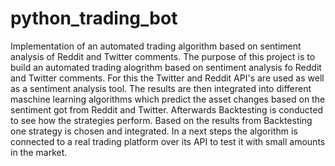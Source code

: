 # python_trading_bot
Implementation of an automated trading algorithm based on sentiment analysis of Reddit and Twitter comments.
The purpose of this project is to build an automated trading alogrithm based on sentiment analysis fo Reddit and Twitter
comments. For this the Twitter and Reddit API's are used as well as a sentiment analysis tool. 
The results are then integrated into different maschine learning algorithms which predict the asset changes based on the
sentiment got from Reddit and Twitter. 
Afterwards Backtesting is conducted to see how the strategies perform. Based on the results from Backtesting one strategy
is chosen and integrated. 
In a next steps the algorithm is connected to a real trading platform over its API to test it with small amounts in the 
market. 
